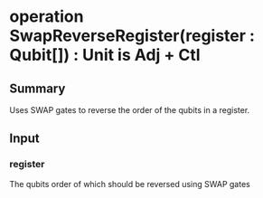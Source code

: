 # operation SwapReverseRegister(register : Qubit[]) : Unit is Adj + Ctl

## Summary
Uses SWAP gates to reverse the order of the qubits in a register.

## Input
### register
The qubits order of which should be reversed using SWAP gates
